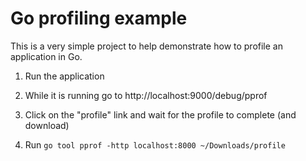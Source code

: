 # Go profiling example

This is a very simple project to help demonstrate how to profile an application in Go.

1. Run the application

2. While it is running go to http://localhost:9000/debug/pprof

3. Click on the "profile" link and wait for the profile to complete (and download)

4. Run ```go tool pprof -http localhost:8000 ~/Downloads/profile ```